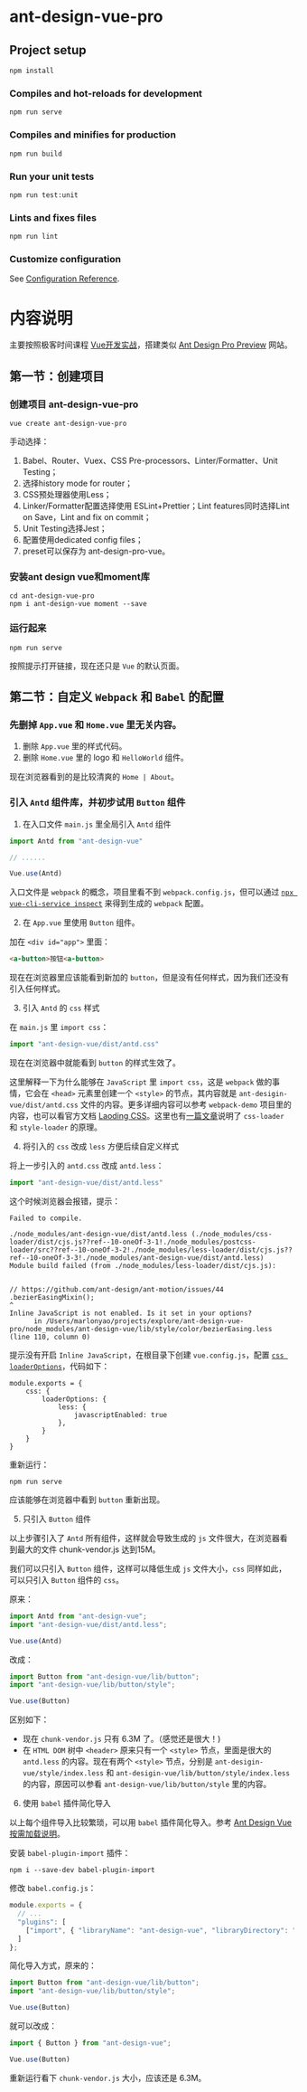 # ant-design-vue-pro

## Project setup
```
npm install
```

### Compiles and hot-reloads for development
```
npm run serve
```

### Compiles and minifies for production
```
npm run build
```

### Run your unit tests
```
npm run test:unit
```

### Lints and fixes files
```
npm run lint
```

### Customize configuration
See [Configuration Reference](https://cli.vuejs.org/config/).


# 内容说明
主要按照极客时间课程 [Vue开发实战](https://time.geekbang.org/course/intro/100024601)，搭建类似 [Ant Design Pro Preview](https://preview.pro.ant.design/dashboard/analysis?fixSiderbar=true&colorWeak=false&pwa=false) 网站。

## 第一节：创建项目

### 创建项目 ant-design-vue-pro

```
vue create ant-design-vue-pro
```

手动选择：
1. Babel、Router、Vuex、CSS Pre-processors、Linter/Formatter、Unit Testing；
2. 选择history mode for router；
3. CSS预处理器使用Less；
4. Linker/Formatter配置选择使用 ESLint+Prettier；Lint features同时选择Lint on Save，Lint and fix on commit；
5. Unit Testing选择Jest；
6. 配置使用dedicated config files；
7. preset可以保存为 ant-design-pro-vue。

### 安装ant design vue和moment库

```
cd ant-design-vue-pro
npm i ant-design-vue moment --save
```

### 运行起来

```
npm run serve
```

按照提示打开链接，现在还只是 `Vue` 的默认页面。

## 第二节：自定义 `Webpack` 和 `Babel` 的配置

### 先删掉 `App.vue` 和 `Home.vue` 里无关内容。

1. 删除 `App.vue` 里的样式代码。
2. 删除 `Home.vue` 里的 logo 和 `HelloWorld` 组件。

现在浏览器看到的是比较清爽的 ` Home | About `。

### 引入 `Antd` 组件库，并初步试用 `Button` 组件

1. 在入口文件 `main.js` 里全局引入 `Antd` 组件

```javascript
import Antd from "ant-design-vue"

// ......

Vue.use(Antd)
```

入口文件是 `webpack` 的概念，项目里看不到 `webpack.config.js`，但可以通过 [`npx vue-cli-service inspect`](https://cli.vuejs.org/zh/guide/cli-service.html#vue-cli-service-inspect) 来得到生成的 `webpack` 配置。

2. 在 `App.vue` 里使用 `Button` 组件。

加在 `<div id="app">` 里面：

```html
<a-button>按钮<a-button>
```

现在在浏览器里应该能看到新加的 `button`，但是没有任何样式，因为我们还没有引入任何样式。

3. 引入 `Antd` 的 `css` 样式

在 `main.js` 里 `import css`：

```javascript
import "ant-design-vue/dist/antd.css"
```

现在在浏览器中就能看到 `button` 的样式生效了。

这里解释一下为什么能够在 `JavaScript` 里 `import css`，这是 `webpack` 做的事情，它会在 `<head>` 元素里创建一个 `<style>` 的节点，其内容就是 `ant-desigin-vue/dist/antd.css` 文件的内容。更多详细内容可以参考 `webpack-demo` 项目里的内容，也可以看官方文档 [Laoding CSS](https://webpack.js.org/guides/asset-management/#loading-css)。这里也有[一篇文章](https://www.jianshu.com/p/d2470f719fee)说明了 `css-loader` 和 `style-loader` 的原理。

4. 将引入的 `css` 改成 `less` 方便后续自定义样式

将上一步引入的 `antd.css` 改成 `antd.less`：

```javascript
import "ant-design-vue/dist/antd.less"
```

这个时候浏览器会报错，提示：

```
Failed to compile.

./node_modules/ant-design-vue/dist/antd.less (./node_modules/css-loader/dist/cjs.js??ref--10-oneOf-3-1!./node_modules/postcss-loader/src??ref--10-oneOf-3-2!./node_modules/less-loader/dist/cjs.js??ref--10-oneOf-3-3!./node_modules/ant-design-vue/dist/antd.less)
Module build failed (from ./node_modules/less-loader/dist/cjs.js):


// https://github.com/ant-design/ant-motion/issues/44
.bezierEasingMixin();
^
Inline JavaScript is not enabled. Is it set in your options?
      in /Users/marlonyao/projects/explore/ant-design-vue-pro/node_modules/ant-design-vue/lib/style/color/bezierEasing.less (line 110, column 0)
```

提示没有开启 `Inline JavaScript`，在根目录下创建 `vue.config.js`，配置 [`css loaderOptions`](https://cli.vuejs.org/zh/config/#css-loaderoptions)，代码如下：

```
module.exports = {
    css: {
        loaderOptions: {
            less: {
                javascriptEnabled: true
            },
        }
    }
}
```

重新运行：

```
npm run serve
```

应该能够在浏览器中看到 `button` 重新出现。

5. 只引入 `Button` 组件

以上步骤引入了 `Antd` 所有组件，这样就会导致生成的 `js` 文件很大，在浏览器看到最大的文件 chunk-vendor.js 达到15M。

我们可以只引入 `Button` 组件，这样可以降低生成 `js` 文件大小，`css` 同样如此，可以只引入 `Button` 组件的 `css`。

原来：

```javascript
import Antd from "ant-design-vue";
import "ant-design-vue/dist/antd.less";

Vue.use(Antd)
```

改成：

```javascript
import Button from "ant-design-vue/lib/button";
import "ant-design-vue/lib/button/style";

Vue.use(Button)
```

区别如下：
- 现在 `chunk-vendor.js` 只有 6.3M 了。（感觉还是很大！)
- 在 `HTML DOM` 树中 `<header>` 原来只有一个 `<style>` 节点，里面是很大的 `antd.less` 的内容。现在有两个 `<style>` 节点，分别是 `ant-desigin-vue/style/index.less` 和 `ant-desigin-vue/lib/button/style/index.less` 的内容，原因可以参看 `ant-design-vue/lib/button/style` 里的内容。

6. 使用 `babel` 插件简化导入

以上每个组件导入比较繁琐，可以用 `babel` 插件简化导入。参考 [Ant Design Vue 按需加载说明](https://antdv.com/docs/vue/introduce-cn/#%E6%8C%89%E9%9C%80%E5%8A%A0%E8%BD%BD)。

安装 `babel-plugin-import` 插件：

```
npm i --save-dev babel-plugin-import
```

修改 `babel.config.js`：

```javascript
module.exports = {
  // ...
  "plugins": [
    ["import", { "libraryName": "ant-design-vue", "libraryDirectory": "es", "style": true }] // `style: true` 会加载 less 文件
  ]
};
```

简化导入方式，原来的：

```javascript
import Button from "ant-design-vue/lib/button";
import "ant-design-vue/lib/button/style";

Vue.use(Button)
```

就可以改成：
```javascript
import { Button } from "ant-design-vue";

Vue.use(Button)
```

重新运行看下 `chunk-vendor.js` 大小，应该还是 6.3M。


